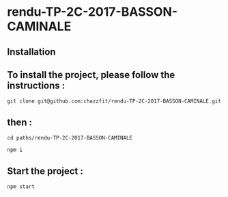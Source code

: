 # rendu-TP-2C-2017-BASSON-CAMINALE

## Installation

To install the project, please follow the instructions :
--------------------------------------------------------

```
git clone git@github.com:chazzfit/rendu-TP-2C-2017-BASSON-CAMINALE.git
```
then :
-------

```
cd paths/rendu-TP-2C-2017-BASSON-CAMINALE
```

```
npm i
```

Start the project :
-------------------

```
npm start
```